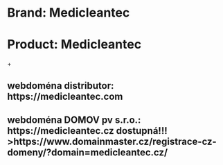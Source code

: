 <h1>Brand: Medicleantec </h1>
<h1>Product: Medicleantec </h1>+
<h2>webdoména distributor: https://medicleantec.com</h2>
<h2>webdoména DOMOV pv s.r.o.:     https://medicleantec.cz dostupná!!! >https://www.domainmaster.cz/registrace-cz-domeny/?domain=medicleantec.cz/</h2>
